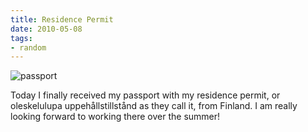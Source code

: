 ```yaml
---
title: Residence Permit
date: 2010-05-08
tags:
- random
---
```


![passport](/images/blgr/passport.jpg)

Today I finally received my passport with my residence permit, or oleskelulupa uppehållstillstånd as they call it, from Finland. I am really looking forward to working there over the summer!
